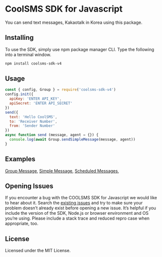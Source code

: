 # CoolSMS SDK for Javascript
You can send text messages, Kakaotalk in Korea using this package.

## Installing
To use the SDK, simply use npm package manager CLI. Type the following into a terminal window.

```bash
npm install coolsms-sdk-v4
```

## Usage

```javascript
const { config, Group } = require('coolsms-sdk-v4')
config.init({
  apiKey: 'ENTER API_KEY',
  apiSecret: 'ENTER API_SECRET'
})
send({
  text: 'Hello CoolSMS',
  to: 'Receiver Number',
  from: 'Sender Number'
})
async function send (message, agent = {}) {
  console.log(await Group.sendSimpleMessage(message, agent))
}
```

## Examples

[Group Message](https://github.com/coolsms/coolsms-sdk-js-v4/blob/develop/example/groupMessage.js), 
[Simple Message](https://github.com/coolsms/coolsms-sdk-js-v4/blob/develop/example/simpleMessage.js),
[Scheduled Messages](https://github.com/coolsms/coolsms-sdk-js-v4/blob/develop/example/scheduleMesssage.js),

## Opening Issues

If you encounter a bug with the COOLSMS SDK for Javascript we would like to hear about it. Search the [existing issues](https://github.com/coolsms/coolsms-sdk-js-v4/issues) and try to make sure your problem doesn’t already exist before opening a new issue. It’s helpful if you include the version of the SDK, Node.js or browser environment and OS you’re using. Please include a stack trace and reduced repro case when appropriate, too.

## License

Licensed under the MIT License.
